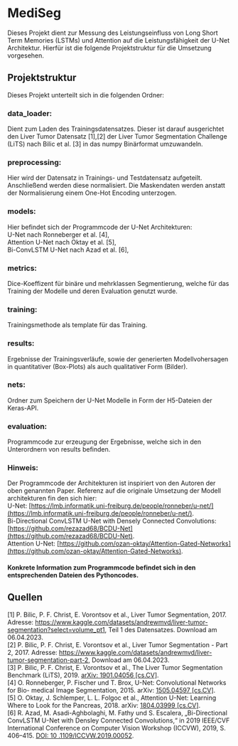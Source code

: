 # MediSeg
Dieses Projekt dient zur Messung des Leistungseinfluss von Long Short Term Memories (LSTMs) und Attention auf die Leistungsfähigkeit der U-Net Architektur.
Hierfür ist die folgende Projektstruktur für die Umsetzung vorgesehen. 
## Projektstruktur
Dieses Projekt unterteilt sich in die folgenden Ordner:
### data_loader: 
Dient zum Laden des Trainingsdatensatzes. Dieser ist darauf ausgerichtet den Liver Tumor Datensatz [1],[2] der Liver Tumor Segmentation Challenge (LiTS) nach Bilic et al. [3] in das numpy Binärformat umzuwandeln. 
### preprocessing: 
Hier wird der Datensatz in Trainings- und Testdatensatz aufgeteilt. Anschließend werden diese normalisiert. Die Maskendaten werden anstatt der Normalisierung einem One-Hot Encoding unterzogen.
### models:
Hier befindet sich der Programmcode der U-Net Architekturen: <br>
U-Net nach Ronneberger et al. [4], <br>
Attention U-Net nach Oktay et al. [5], <br>
Bi-ConvLSTM U-Net nach Azad et al. [6], <br>
### metrics:
Dice-Koeffizent für binäre und mehrklassen Segmentierung, welche für das Training der Modelle und deren Evaluation genutzt wurde.
### training:
Trainingsmethode als template für das Training. 
### results: 
Ergebnisse der Trainingsverläufe, sowie der generierten Modellvohersagen in quantitativer (Box-Plots) als auch qualitativer Form (Bilder). 
### nets:
Ordner zum Speichern der U-Net Modelle in Form der H5-Dateien der Keras-API.
### evaluation:
Programmcode zur erzeugung der Ergebnisse, welche sich in den Unterordnern von results befinden.

### Hinweis:
Der Programmcode der Architekturen ist inspiriert von den Autoren der oben genannten Paper. 
Referenz auf die originale Umsetzung der Modell architekturen fin den sich hier: <br>
U-Net: [https://lmb.informatik.uni-freiburg.de/people/ronneber/u-net/](https://lmb.informatik.uni-freiburg.de/people/ronneber/u-net/). <br>
Bi-Directional ConvLSTM U-Net with Densely Connected Convolutions: [https://github.com/rezazad68/BCDU-Net](https://github.com/rezazad68/BCDU-Net). <br>
Attention U-Net: [https://github.com/ozan-oktay/Attention-Gated-Networks](https://github.com/ozan-oktay/Attention-Gated-Networks). <br>
#### Konkrete Information zum Programmcode befindet sich in den entsprechenden Dateien des Pythoncodes.

## Quellen 
[1] P. Bilic, P. F. Christ, E. Vorontsov et al., Liver Tumor Segmentation, 2017. Adresse:
https://www.kaggle.com/datasets/andrewmvd/liver-tumor-segmentation?select=volume_pt1, Teil 1 des Datensatzes. Download am 06.04.2023. <br>
[2] P. Bilic, P. F. Christ, E. Vorontsov et al., Liver Tumor Segmentation - Part 2, 2017.
Adresse: https://www.kaggle.com/datasets/andrewmvd/liver-tumor-segmentation-part-2, Download am 06.04.2023. <br>
[3] P. Bilic, P. F. Christ, E. Vorontsov et al., The Liver Tumor Segmentation Benchmark
(LiTS), 2019. [arXiv: 1901.04056 [cs.CV]](https://arxiv.org/abs/1901.04056). <br>
[4] O. Ronneberger, P. Fischer und T. Brox, U-Net: Convolutional Networks for Bio-
medical Image Segmentation, 2015. arXiv: [1505.04597 [cs.CV]](https://arxiv.org/abs/1505.04597). <br>
[5] O. Oktay, J. Schlemper, L. L. Folgoc et al., Attention U-Net: Learning Where to
Look for the Pancreas, 2018. arXiv: [1804.03999 [cs.CV]](https://arxiv.org/abs/1804.03999). <br>
[6] R. Azad, M. Asadi-Aghbolaghi, M. Fathy und S. Escalera, „Bi-Directional ConvLSTM
U-Net with Densley Connected Convolutions,“ in 2019 IEEE/CVF International
Conference on Computer Vision Workshop (ICCVW), 2019, S. 406–415. [DOI: 10
.1109/ICCVW.2019.00052](https://ieeexplore.ieee.org/document/9022282). <br>




